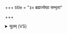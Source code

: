 +++
title = "३० ब्रह्मज्येष्ठा सम्भृता"

+++
<details><summary>मूलम् (VS)</summary>

ब्रह्म॑ज्येष्ठा॒ संभृ॑ता वी॒र्या᳡णि॒ ब्रह्माग्रे॒ ज्येष्ठं॒ दिव॒मा त॑तान। भू॒तानां॑ ब्र॒ह्मा प्र॑थ॒मोत ज॑ज्ञे॒ तेना॑र्हति॒ ब्रह्म॑णा॒ स्पर्धि॑तुं॒ कः ॥
</details>